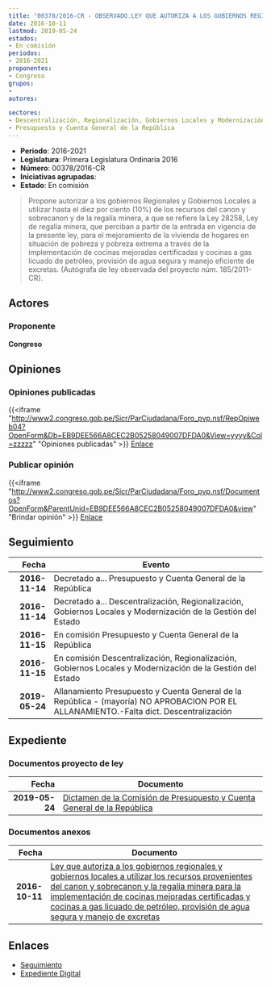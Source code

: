 ```yaml
---
title: "00378/2016-CR - OBSERVADO.LEY QUE AUTORIZA A LOS GOBIERNOS REGIONALES Y GOBIERNOS LOCALES E UTLIZAR LOS RECURSOS PROVENIENTES DEL CANON Y SOBRECANON Y LA REGALÍA MINERA PARA LA IMPLEMENTACIÓN DE COCINAS MEJORADAS CERTIFICADAS Y COCINAS A GAS LICUADO DE PETRÓLEO, PROVISIÓN DE AGUA SEGURA Y MANEJO DE EXCRETAS."
date: 2016-10-11
lastmod: 2019-05-24
estados:
- En comisión
periodos:
- 2016-2021
proponentes:
- Congreso
grupos:
- 
autores:

sectores:
- Descentralización, Regionalización, Gobiernos Locales y Modernización de la Gestión del Estado
- Presupuesto y Cuenta General de la República
---
```

- **Periodo**: 2016-2021
- **Legislatura**: Primera Legislatura Ordinaria 2016
- **Número**: 00378/2016-CR
- **Iniciativas agrupadas**: 
- **Estado**: En comisión

> Propone autorizar a los gobiernos Regionales y Gobiernos Locales a utilizar hasta el diez por ciento (10%) de los recursos del canon y sobrecanon y de la regalía minera, a que se refiere la Ley 28258, Ley de regalía minera, que perciban a partir de la entrada en vigencia de la presente ley, para el mejoramiento de la vivienda de hogares en situación de pobreza y pobreza extrema a través de la implementación de cocinas mejoradas certificadas y cocinas a gas licuado de petróleo, provisión de agua segura y manejo eficiente de excretas. (Autógrafa de ley observada del proyecto núm. 185/2011-CR).


## Actores

### Proponente

**Congreso**

## Opiniones

### Opiniones publicadas

{{<iframe "http://www2.congreso.gob.pe/Sicr/ParCiudadana/Foro_pvp.nsf/RepOpiweb04?OpenForm&Db=EB9DEE566A8CEC2B05258049007DFDA0&View=yyyy&Col=zzzzz" "Opiniones publicadas" >}}
[Enlace](http://www2.congreso.gob.pe/Sicr/ParCiudadana/Foro_pvp.nsf/RepOpiweb04?OpenForm&Db=EB9DEE566A8CEC2B05258049007DFDA0&View=yyyy&Col=zzzzz)

### Publicar opinión

{{<iframe "http://www2.congreso.gob.pe/Sicr/ParCiudadana/Foro_pvp.nsf/Documentos?OpenForm&ParentUnid=EB9DEE566A8CEC2B05258049007DFDA0&view" "Brindar opinión" >}}
[Enlace](http://www2.congreso.gob.pe/Sicr/ParCiudadana/Foro_pvp.nsf/Documentos?OpenForm&ParentUnid=EB9DEE566A8CEC2B05258049007DFDA0&view)


## Seguimiento

| Fecha | Evento |
|------:|--------|
| **2016-11-14** | Decretado a... Presupuesto y Cuenta General de la República |
| **2016-11-14** | Decretado a... Descentralización, Regionalización, Gobiernos Locales y Modernización de la Gestión del Estado |
| **2016-11-15** | En comisión Presupuesto y Cuenta General de la República |
| **2016-11-15** | En comisión Descentralización, Regionalización, Gobiernos Locales y Modernización de la Gestión del Estado |
| **2019-05-24** | Allanamiento Presupuesto y Cuenta General de la República - (mayoría) NO APROBACION POR EL ALLANAMIENTO.-Falta dict. Descentralización |

## Expediente

### Documentos proyecto de ley

| Fecha | Documento |
|------:|-----------|
| **2019-05-24** | [Dictamen de la Comisión de Presupuesto y Cuenta General de la República](http://www.leyes.congreso.gob.pe/Documentos/2016_2021/Dictamenes/Proyectos_de_Ley/00378DC17MAY20190524.pdf) |

### Documentos anexos

| Fecha | Documento |
|------:|-----------|
| **2016-10-11** | [Ley que autoriza a los gobiernos regionales y gobiernos locales a utilizar los recursos provenientes del canon y sobrecanon y la regalía minera para la implementación de cocinas mejoradas certificadas y cocinas a gas licuado de petróleo, provisión de agua segura y manejo de excretas](http://www.leyes.congreso.gob.pe/Documentos/2016_2021/Proyectos_de_Ley_y_de_Resoluciones_Legislativas/PL0037820161011.pdf) |

## Enlaces

- [Seguimiento](http://www2.congreso.gob.pe/Sicr/TraDocEstProc/CLProLey2016.nsf/f7fff46988ca05b1052578e100829cc7/f9e30410edab3cb50525804a006032f8?OpenDocument)
- [Expediente Digital](http://www2.congreso.gob.pe/Sicr/TraDocEstProc/Expvirt_2011.nsf/visbusqptramdoc1621/00378?opendocument)

